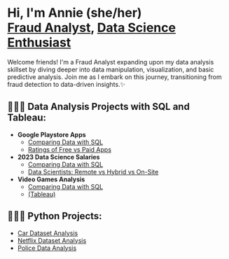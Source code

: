 <h1>Hi, I'm Annie (she/her) <br/><a href="https://github.com/annnie00">Fraud Analyst</a>, <a href="https://www.linkedin.com/in/annie-vernaza-2ba57019b/">Data Science Enthusiast </a>
</h1>
</a>Welcome friends! I'm a Fraud Analyst expanding upon my data analysis skillset by diving deeper into data manipulation, visualization, and basic predictive analysis. Join me as I embark on this journey, transitioning from fraud detection to data-driven insights.✨  
<h2>👩🏿‍💻 Data Analysis Projects with SQL and Tableau:</h2>

- <b>Google Playstore Apps</b>
  - [Comparing Data with SQL](https://github.com/annnie00/Annie_Portfolio/edit/main/README.md#:~:text=datascience_salaries.sql-,playstore,-.sql)
  - [Ratings of Free vs Paid Apps](https://public.tableau.com/views/PlaystoreApps_16893480843880/Dashboard1?:language=en-US&publish=yes&:display_count=n&:origin=viz_share_link)
- <b>2023 Data Science Salaries</b>
  - [Comparing Data with SQL](https://github.com/annnie00/Annie_Portfolio/edit/main/README.md#:~:text=README.md-,datascience_salaries,-.sql)
  - [Data Scientists: Remote vs Hybrid vs On-Site](https://public.tableau.com/app/profile/annie.vernaza/viz/DataScientistData_16904127772960/Dashboard1)
- <b>Video Games Analysis</b>
  - [Comparing Data with SQL]()
  - [(Tableau)]()
    

<h2>👩🏿‍💻 Python Projects: </h2>

  - [Car Dataset Analysis](MyFirstNotebook)
  - [Netflix Dataset Analysis](Analysis)
  - [Police Data Analysis](https://github.com/annnie00/Annie_Portfolio/edit/main/README.md#:~:text=Data%20Analysis.ipynb-,Police,-Data.ipynb)


